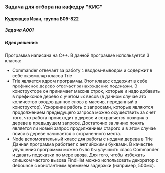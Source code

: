 ### Задача для отбора на кафедру "КИС"
#### Кудрявцев Иван, группа Б05-822

##### Задача А001

##### Идея решения:

Программа написана на С++.
В данной программе используется 3 класса:
- Commander отвечает за работу с вводом-выводом и содержит в себе экземпляр класса Trie
- Trie является ядром программы. Этот клаасс содержит в себе префиксное дерево отвечает за нахождение подсказки. В конструкторе он принимает массив строк, которые и надо добавить в префиксное дерево с учетом их весов (в данном случае это количество входов данное слово в массив, переданный в конструктор). Ускорение работы с запросами, которые являются продолжением предыдущего запроса можно осуществить за счет того, что работа происходит в дереве и сохраняется позиция в дереве в предыдущем запросе. Достаточно за линию понять является ли новый запрос продолжением старого и в этом случае поиск в дереве  начинается с сохраненного места.
- Node вспомогательный класс для работы с нодами дерева в Trie
Данная программа работает с английскими буквами.
В качестве улучшения программы можно было бы улучшить класс Commander и давать подсказки по мере ввода. Для того, чтобы избежать слишком частого вызова FindHint можно использовать декоратор  с debounce с константным временем задержки (например, 500мс).

